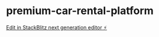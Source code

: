 # premium-car-rental-platform

[Edit in StackBlitz next generation editor ⚡️](https://stackblitz.com/~/github.com/Vereneya-aya/premium-car-rental-platform)